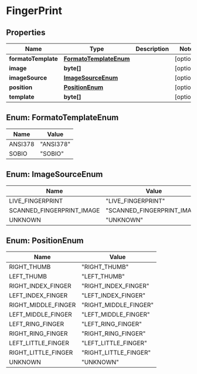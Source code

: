 
# FingerPrint

## Properties
Name | Type | Description | Notes
------------ | ------------- | ------------- | -------------
**formatoTemplate** | [**FormatoTemplateEnum**](#FormatoTemplateEnum) |  |  [optional]
**image** | **byte[]** |  |  [optional]
**imageSource** | [**ImageSourceEnum**](#ImageSourceEnum) |  |  [optional]
**position** | [**PositionEnum**](#PositionEnum) |  |  [optional]
**template** | **byte[]** |  |  [optional]


<a name="FormatoTemplateEnum"></a>
## Enum: FormatoTemplateEnum
Name | Value
---- | -----
ANSI378 | &quot;ANSI378&quot;
SOBIO | &quot;SOBIO&quot;


<a name="ImageSourceEnum"></a>
## Enum: ImageSourceEnum
Name | Value
---- | -----
LIVE_FINGERPRINT | &quot;LIVE_FINGERPRINT&quot;
SCANNED_FINGERPRINT_IMAGE | &quot;SCANNED_FINGERPRINT_IMAGE&quot;
UNKNOWN | &quot;UNKNOWN&quot;


<a name="PositionEnum"></a>
## Enum: PositionEnum
Name | Value
---- | -----
RIGHT_THUMB | &quot;RIGHT_THUMB&quot;
LEFT_THUMB | &quot;LEFT_THUMB&quot;
RIGHT_INDEX_FINGER | &quot;RIGHT_INDEX_FINGER&quot;
LEFT_INDEX_FINGER | &quot;LEFT_INDEX_FINGER&quot;
RIGHT_MIDDLE_FINGER | &quot;RIGHT_MIDDLE_FINGER&quot;
LEFT_MIDDLE_FINGER | &quot;LEFT_MIDDLE_FINGER&quot;
LEFT_RING_FINGER | &quot;LEFT_RING_FINGER&quot;
RIGHT_RING_FINGER | &quot;RIGHT_RING_FINGER&quot;
LEFT_LITTLE_FINGER | &quot;LEFT_LITTLE_FINGER&quot;
RIGHT_LITTLE_FINGER | &quot;RIGHT_LITTLE_FINGER&quot;
UNKNOWN | &quot;UNKNOWN&quot;



